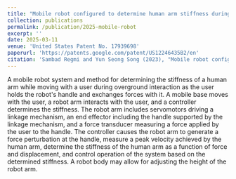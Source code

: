 ```yaml
---
title: "Mobile robot configured to determine human arm stiffness during overground interaction"
collection: publications
permalink: /publication/2025-mobile-robot
excerpt: ''
date: 2025-03-11
venue: 'United States Patent No. 17939698'
paperurl: 'https://patents.google.com/patent/US12246435B2/en'
citation: 'Sambad Regmi and Yun Seong Song (2023), "Mobile robot configured to determine human arm stiffness during overground interaction." U.S. Patent No. US12246435B2.'
---
```

A mobile robot system and method for determining the stiffness of a human arm while moving with a user during overground interaction as the user holds the robot's handle and exchanges forces with it. A mobile base moves with the user, a robot arm interacts with the user, and a controller determines the stiffness. The robot arm includes servomotors driving a linkage mechanism, an end effector including the handle supported by the linkage mechanism, and a force transducer measuring a force applied by the user to the handle. The controller causes the robot arm to generate a force perturbation at the handle, measure a peak velocity achieved by the human arm, determine the stiffness of the human arm as a function of force and displacement, and control operation of the system based on the determined stiffness. A robot body may allow for adjusting the height of the robot arm.
